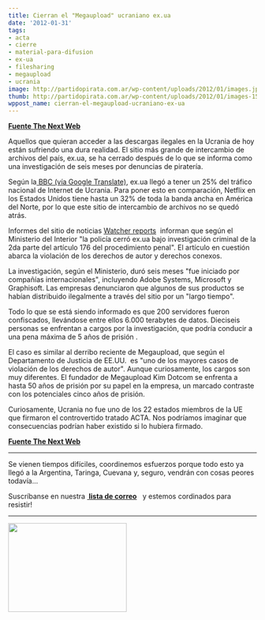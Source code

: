 ```yaml
---
title: Cierran el "Megaupload" ucraniano ex.ua
date: '2012-01-31'
tags:
- acta
- cierre
- material-para-difusion
- ex-ua
- filesharing
- megaupload
- ucrania
image: http://partidopirata.com.ar/wp-content/uploads/2012/01/images.jpg
thumb: http://partidopirata.com.ar/wp-content/uploads/2012/01/images-150x150.jpg
wppost_name: cierran-el-megaupload-ucraniano-ex-ua
---
```


<strong><a href="http://thenextweb.com/eu/2012/01/31/microsoft-and-adobe-named-in-takedown-of-ex-ua-ukraines-version-of-megaupload/" target="_blank">Fuente The Next Web</a></strong>

Aquellos que quieran acceder a las descargas ilegales en la Ucrania de hoy están sufriendo una dura realidad. El sitio más grande de intercambio de archivos del país, ex.ua, se ha cerrado después de lo que se informa como una investigación de seis meses por denuncias de piratería.

Según la<a href="http://www.bbc.co.uk/ukrainian/news_in_brief/2012/01/120131_ko_ex-ua_closed.shtml" target="_blank"> BBC (vía Google Translate)</a>, ex.ua llegó a tener un 25% del tráfico nacional de Internet de Ucrania. Para poner esto en comparación, Netflix en los Estados Unidos tiene hasta un 32% de toda la banda ancha en América del Norte, por lo que este sitio de intercambio de archivos no se quedó atrás.

Informes del sitio de noticias <a href="http://watcher.com.ua/2012/01/31/ex-ua-zakryly/" target="_blank">Watcher reports</a>  informan que según el Ministerio del Interior "la policía cerró ex.ua bajo investigación criminal de la 2da parte del artículo 176 del procedimiento penal". El artículo en cuestión abarca la violación de los derechos de autor y derechos conexos.

La investigación, según el Ministerio, duró seis meses "fue iniciado por compañías internacionales", incluyendo Adobe Systems, Microsoft y Graphisoft. Las empresas denunciaron que algunos de sus productos se habían distribuido ilegalmente a través del sitio por un "largo tiempo".

Todo lo que se está siendo informado es que 200 servidores fueron confiscados, llevándose entre ellos 6.000 terabytes de datos. Dieciseis personas se enfrentan a cargos por la investigación, que podría conducir a una pena máxima de 5 años de prisión .

El caso es similar al derribo reciente de Megaupload, que según el Departamento de Justicia de EE.UU.  es "uno de los mayores casos de violación de los derechos de autor". Aunque curiosamente, los cargos son muy diferentes. El fundador de Megaupload Kim Dotcom se enfrenta a hasta 50 años de prisión por su papel en la empresa, un marcado contraste con los potenciales cinco años de prisión.

Curiosamente, Ucrania no fue uno de los 22 estados miembros de la UE que firmaron el controvertido tratado ACTA. Nos podríamos imaginar que consecuencias podrían haber existido si lo hubiera firmado.

<strong><a href="http://thenextweb.com/eu/2012/01/31/microsoft-and-adobe-named-in-takedown-of-ex-ua-ukraines-version-of-megaupload/" target="_blank">Fuente The Next Web</a></strong>

<hr />

Se vienen tiempos difíciles, coordinemos esfuerzos porque todo esto ya llegó a la Argentina, Taringa, Cuevana y, seguro, vendrán con cosas peores todavía...

Suscríbanse en nuestra <strong><a href="../wiki/index.php?title=Como_Participar"> lista de correo</a></strong>   y estemos cordinados para resistir!

<hr />

<a href="http://partidopirata.com.ar/wp-content/uploads/2012/01/images.jpg"><img class="aligncenter size-full wp-image-3030" title="Ex.UA" src="http://partidopirata.com.ar/wp-content/uploads/2012/01/images.jpg" alt="" width="240" height="180" /></a>
